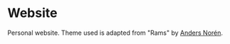 # Website
Personal website. Theme used is adapted from "Rams" by [Anders Nor&eacute;n](http://www.andersnoren.se).

